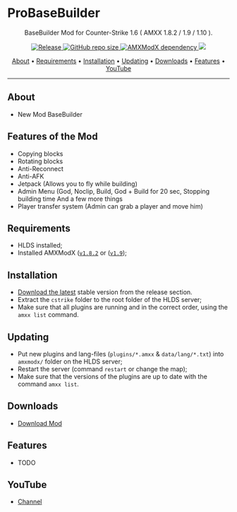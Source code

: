 # ProBaseBuilder

<p align="center">BaseBuilder Mod for Counter-Strike 1.6 ( AMXX 1.8.2 / 1.9 / 1.10 ).</p>

<p align="center">
    <a href="https://github.com/amirwolf5122/ProBaseBuilder/archive/refs/heads/master.zip">
    <img src="https://img.shields.io/badge/ProBaseBuilder-v1.3-blue"
         alt="Release">
    <img alt="GitHub repo size" src="https://img.shields.io/github/repo-size/amirwolf5122/ProBaseBuilder">
    <a href="https://www.amxmodx.org/downloads-new.php">
    <img src="https://img.shields.io/badge/AMXMODX-%3E%201.8.2-blue"
         alt="AMXModX dependency">
    <img src="https://hits.seeyoufarm.com/api/count/incr/badge.svg?url=https%3A%2F%2Fgithub.com%2Famirwolf5122%2FProBaseBuilder&count_bg=%2379C83D&title_bg=%23555555&icon=&icon_color=%23E7E7E7&title=Views&edge_flat=false"/>

</p>
      
<p align="center">
  <a href="#about">About</a> •
  <a href="#requirements">Requirements</a> •
  <a href="#installation">Installation</a> •
  <a href="#updating">Updating</a> •
  <a href="#downloads">Downloads</a> •
  <a href="#features">Features</a> •
  <a href="#youtube">YouTube</a>
</p>

---

## About
- New Mod BaseBuilder

## Features of the Mod
- Copying blocks
- Rotating blocks
- Anti-Reconnect
- Anti-AFK
- Jetpack (Allows you to fly while building)
- Admin Menu (God, Noclip, Build, God + Build for 20 sec, Stopping building time And a few more things
- Player transfer system (Admin can grab a player and move him)
  
## Requirements
- HLDS installed;
- Installed AMXModX ([`v1.8.2`](https://www.amxmodx.org/downloads.php) or ([`v1.9`](https://www.amxmodx.org/downloads-new.php));
      
## Installation
- [Download the latest](https://github.com/amirwolf5122/ProBaseBuilder/releases/latest) stable version from the release section.
- Extract the `cstrike` folder to the root folder of the HLDS server;
- Make sure that all plugins are running and in the correct order, using the `amxx list` command.

## Updating
- Put new plugins and lang-files (`plugins/*.amxx` & `data/lang/*.txt`) into `amxmodx/` folder on the HLDS server;
- Restart the server (command `restart` or change the map);
- Make sure that the versions of the plugins are up to date with the command `amxx list`.

## Downloads
- [Download Mod](https://github.com/amirwolf5122/ProBaseBuilder/archive/refs/heads/master.zip)
      
## Features
- TODO

## YouTube
- [Channel](https://www.youtube.com/@ProBaseBuilder)
